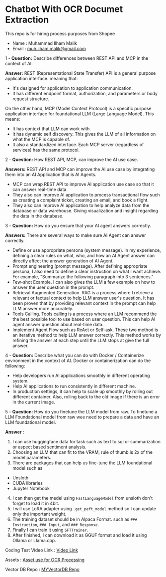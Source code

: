 # Chatbot With OCR Documet Extraction
This repo is for hiring process purposes from Shopee

* Name : Muhammad Ilham Malik
* Email : muh.ilham.malik@gmail.com


1 - **Question:** Describe differences between REST API and MCP in the context of AI.

**Answer:** REST (Representational State Transfer) API is a general purpose application interface. meaning that:
* It's designed for application to application communication.
* It has different endpoint format, authorization, and parameters or body request structure.

On the other hand, MCP (Model Context Protocol) is a specific purpose application interface for foundational LLM (Large Language Model). This means:

* It has context that LLM can work with.
* It has dynamic self discovery. This gives the LLM of all information on what the MCP is capable of.
* It also a standardized interface. Each MCP server (regardless of services) has the same protocol.

2 - **Question:** How REST API, MCP, can improve the AI use case.

**Answers:** REST API and MCP can improve the AI use case by integrating them into an AI Application that is AI Agents.
* MCP can wrap REST API to improve AI application use case so that it can answer real-time data.
* They also can improve AI application to process transactional flow such as creating a complaint ticket, creating an email, and book a flight.
* They also can improve AI application to help analyze data from the database or data warehouse. Giving visualization and insight regarding the data in the database.

3 - **Question:** How do you ensure that your AI agent answers correctly.

**Answers:** There are several ways to make sure AI Agent can answer correctly.
* Define or use appropriate persona (system message). In my experience, defining a clear rules on what, who, and how an AI Agent answer can directly affect the answer generation of AI Agent.
* Prompt engineering (prompt message). After defining appropriate persona, I also need to define a clear instruction on what I want achieve. For example, "Summarize the following paragraph into 3 sentences."
* Few-shot Example. I can also gives the LLM a few example on how to answer the user question in the prompt.
* Retrieval Augmented Generation. RAG is a process where I retrieve a relevant or factual context to help LLM answer user's question. It has been proven that by providing relevant context in the prompt can help LLM answer more accurately.
* Tools Calling. Tools calling is a process where an LLM recommend the the best possible tool to use based on user question. This can help AI agent answer question about real-time data.
* Implement Agent Flow such as ReAct or Self-ask. These two method is an iterative method to help LLM answer correctly. This method works by refining the answer at each step until the LLM stops at give the full answer.

4 - **Question:** Describe what you can do with Docker / Containerize environment in the context of AI.
Docker or containerization can do the following:
* Help developers run AI applications smoothly in different operating system.
* Help AI applications to run consistently in different machine.
* In production settings, it can help to scale up smoothly by rolling out different container. Also, rolling back to the old image if there is an error in the current image.

5 - **Question:** How do you finetune the LLM model from raw.
To finetune a LLM Foundational model from raw wee need to prepare a data and have an LLM foundational model.

**Answer** :
1. I can use huggingface data for task such as text to sql or summarization or aspect based sentiment analysis.
2. Choosing an LLM that can fit to the VRAM, rule of thumb is 2x of the model parameters.
3. There are packages that can help us fine-tune the LLM foundational model such as
* Unsloth
* CUDA libraries
* Jupyter Notebook
4. I can then get the medel using `FastLanguageModel` from unsloth don't forget to load it in 4bit.
5. I will use LoRA adapter using `.get_peft_model` method so I can update only the important weight.
6. The training dataset should be in Alpaca Format. such as
```### Instruction```, ```### Input```, and ```### Response```.
7. Finally I can train it using `SFTTrainer`.
8. After finished, I can download it as GGUF format and load it using Ollama or Llama.cpp.

Coding Test Video Link : [Video Link](https://drive.google.com/file/d/1jQ_kQ2kOq1xmRbtGwPU4n8kJDa-uaTPl/view?usp=sharing)

Assets : [Asset use for OCR Processing](https://drive.google.com/drive/folders/1_vDLEHnnLy00J7Sss5tqq-m1MV271GQG?usp=sharing)

Vector DB Repo : [MYVectorDB Repo](https://github.com/ilhamMalik51/myvector-db)